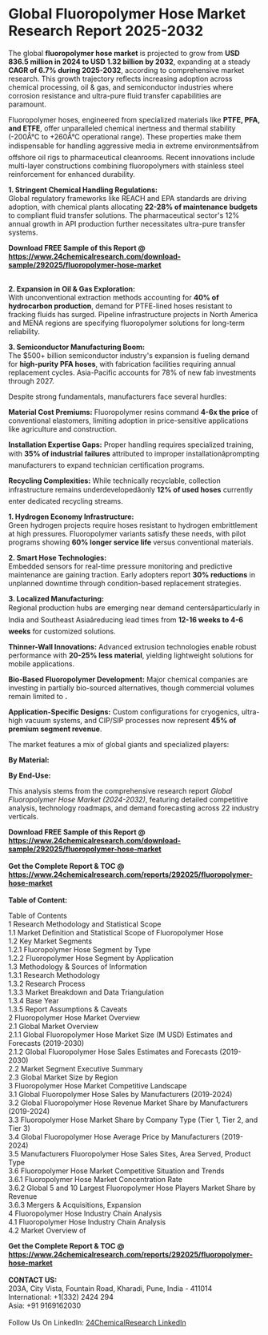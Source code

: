<h1>Global Fluoropolymer Hose Market Research Report 2025-2032</h1><p>The global <strong>fluoropolymer hose market</strong> is projected to grow from <strong>USD 836.5 million in 2024 to USD 1.32 billion by 2032</strong>, expanding at a steady <strong>CAGR of 6.7% during 2025-2032</strong>, according to comprehensive market research. This growth trajectory reflects increasing adoption across chemical processing, oil &amp; gas, and semiconductor industries where corrosion resistance and ultra-pure fluid transfer capabilities are paramount.</p><p>Fluoropolymer hoses, engineered from specialized materials like <strong>PTFE, PFA, and ETFE</strong>, offer unparalleled chemical inertness and thermal stability (-200Â°C to +260Â°C operational range). These properties make them indispensable for handling aggressive media in extreme environmentsâfrom offshore oil rigs to pharmaceutical cleanrooms. Recent innovations include multi-layer constructions combining fluoropolymers with stainless steel reinforcement for enhanced durability.</p><p><strong>1. Stringent Chemical Handling Regulations:</strong><br>
Global regulatory frameworks like REACH and EPA standards are driving adoption, with chemical plants allocating <strong>22-28% of maintenance budgets</strong> to compliant fluid transfer solutions. The pharmaceutical sector's 12% annual growth in API production further necessitates ultra-pure transfer systems.</p><div><b>Download FREE Sample of this Report @ 
            <a href="https://www.24chemicalresearch.com/download-sample/292025/fluoropolymer-hose-market">
            https://www.24chemicalresearch.com/download-sample/292025/fluoropolymer-hose-market</a></b></div><br><p><strong>2. Expansion in Oil &amp; Gas Exploration:</strong><br>
With unconventional extraction methods accounting for <strong>40% of hydrocarbon production</strong>, demand for PTFE-lined hoses resistant to fracking fluids has surged. Pipeline infrastructure projects in North America and MENA regions are specifying fluoropolymer solutions for long-term reliability.</p><p><strong>3. Semiconductor Manufacturing Boom:</strong><br>
The $500+ billion semiconductor industry's expansion is fueling demand for <strong>high-purity PFA hoses</strong>, with fabrication facilities requiring annual replacement cycles. Asia-Pacific accounts for 78% of new fab investments through 2027.</p><p>Despite strong fundamentals, manufacturers face several hurdles:</p><p><strong>Material Cost Premiums:</strong> Fluoropolymer resins command <strong>4-6x the price</strong> of conventional elastomers, limiting adoption in price-sensitive applications like agriculture and construction.</p><p><strong>Installation Expertise Gaps:</strong> Proper handling requires specialized training, with <strong>35% of industrial failures</strong> attributed to improper installationâprompting manufacturers to expand technician certification programs.</p><p><strong>Recycling Complexities:</strong> While technically recyclable, collection infrastructure remains underdevelopedâonly <strong>12% of used hoses</strong> currently enter dedicated recycling streams.</p><p><strong>1. Hydrogen Economy Infrastructure:</strong><br>
Green hydrogen projects require hoses resistant to hydrogen embrittlement at high pressures. Fluoropolymer variants satisfy these needs, with pilot programs showing <strong>60% longer service life</strong> versus conventional materials.</p><p><strong>2. Smart Hose Technologies:</strong><br>
Embedded sensors for real-time pressure monitoring and predictive maintenance are gaining traction. Early adopters report <strong>30% reductions</strong> in unplanned downtime through condition-based replacement strategies.</p><p><strong>3. Localized Manufacturing:</strong><br>
Regional production hubs are emerging near demand centersâparticularly in India and Southeast Asiaâreducing lead times from <strong>12-16 weeks to 4-6 weeks</strong> for customized solutions.</p><p><strong>Thinner-Wall Innovations:</strong> Advanced extrusion technologies enable robust performance with <strong>20-25% less material</strong>, yielding lightweight solutions for mobile applications.</p><p><strong>Bio-Based Fluoropolymer Development:</strong> Major chemical companies are investing in partially bio-sourced alternatives, though commercial volumes remain limited to <strong>.</strong></p><p><strong>Application-Specific Designs:</strong> Custom configurations for cryogenics, ultra-high vacuum systems, and CIP/SIP processes now represent <strong>45% of premium segment revenue</strong>.</p><p>The market features a mix of global giants and specialized players:</p><p><strong>By Material:</strong></p><p><strong>By End-Use:</strong></p><p>This analysis stems from the comprehensive research report <em>Global Fluoropolymer Hose Market (2024-2032)</em>, featuring detailed competitive analysis, technology roadmaps, and demand forecasting across 22 industry verticals.</p><div><b>Download FREE Sample of this Report @ 
            <a href="https://www.24chemicalresearch.com/download-sample/292025/fluoropolymer-hose-market">
            https://www.24chemicalresearch.com/download-sample/292025/fluoropolymer-hose-market</a></b></div><br><div><b>Get the Complete Report & TOC @ 
            <a href="https://www.24chemicalresearch.com/reports/292025/fluoropolymer-hose-market">
            https://www.24chemicalresearch.com/reports/292025/fluoropolymer-hose-market</a></b></div><br>
            <b>Table of Content:</b><p>Table of Contents<br />
1 Research Methodology and Statistical Scope<br />
1.1 Market Definition and Statistical Scope of Fluoropolymer Hose<br />
1.2 Key Market Segments<br />
1.2.1 Fluoropolymer Hose Segment by Type<br />
1.2.2 Fluoropolymer Hose Segment by Application<br />
1.3 Methodology & Sources of Information<br />
1.3.1 Research Methodology<br />
1.3.2 Research Process<br />
1.3.3 Market Breakdown and Data Triangulation<br />
1.3.4 Base Year<br />
1.3.5 Report Assumptions & Caveats<br />
2 Fluoropolymer Hose Market Overview<br />
2.1 Global Market Overview<br />
2.1.1 Global Fluoropolymer Hose Market Size (M USD) Estimates and Forecasts (2019-2030)<br />
2.1.2 Global Fluoropolymer Hose Sales Estimates and Forecasts (2019-2030)<br />
2.2 Market Segment Executive Summary<br />
2.3 Global Market Size by Region<br />
3 Fluoropolymer Hose Market Competitive Landscape<br />
3.1 Global Fluoropolymer Hose Sales by Manufacturers (2019-2024)<br />
3.2 Global Fluoropolymer Hose Revenue Market Share by Manufacturers (2019-2024)<br />
3.3 Fluoropolymer Hose Market Share by Company Type (Tier 1, Tier 2, and Tier 3)<br />
3.4 Global Fluoropolymer Hose Average Price by Manufacturers (2019-2024)<br />
3.5 Manufacturers Fluoropolymer Hose Sales Sites, Area Served, Product Type<br />
3.6 Fluoropolymer Hose Market Competitive Situation and Trends<br />
3.6.1 Fluoropolymer Hose Market Concentration Rate<br />
3.6.2 Global 5 and 10 Largest Fluoropolymer Hose Players Market Share by Revenue<br />
3.6.3 Mergers & Acquisitions, Expansion<br />
4 Fluoropolymer Hose Industry Chain Analysis<br />
4.1 Fluoropolymer Hose Industry Chain Analysis<br />
4.2 Market Overview of</p><div><b>Get the Complete Report & TOC @ 
            <a href="https://www.24chemicalresearch.com/reports/292025/fluoropolymer-hose-market">
            https://www.24chemicalresearch.com/reports/292025/fluoropolymer-hose-market</a></b></div><br><b>CONTACT US:</b><br>
            203A, City Vista, Fountain Road, Kharadi, Pune, India - 411014<br>
            International: +1(332) 2424 294<br>
            Asia: +91 9169162030 <br><br>
            Follow Us On LinkedIn: <a href="https://www.linkedin.com/company/24chemicalresearch/">24ChemicalResearch LinkedIn</a>